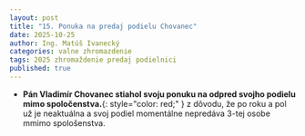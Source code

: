 ```yaml
---
layout: post
title: "15. Ponuka na predaj podielu Chovanec"
date: 2025-10-25
author: Ing. Matúš Ivanecký
categories: valne zhromazdenie
tags: 2025 zhromaždenie predaj podielnici
published: true
---
```

- **Pán Vladimír Chovanec stiahol svoju ponuku na odpred svojho podielu mimo spoločenstva.**{: style="color: red;" } z dôvodu, že po roku a pol už je neaktuálna a svoj podiel momentálne nepredáva 3-tej osobe mmimo spološenstva.






